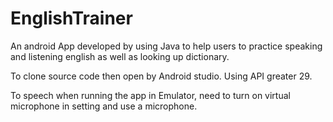 # EnglishTrainer
 An android App developed by using Java to help users to practice speaking and listening english as well as looking up dictionary.
 
 To clone source code then open by Android studio.
 Using API greater 29.
 
 To speech when running the app in Emulator, need to turn on virtual microphone in setting and use a microphone.
